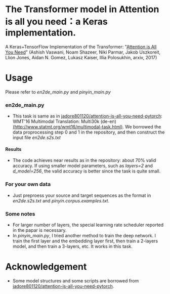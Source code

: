 # The Transformer model in Attention is all you need：a Keras implementation.
A Keras+TensorFlow Implementation of the Transformer: "[Attention is All You Need](https://arxiv.org/abs/1706.03762)" (Ashish Vaswani, Noam Shazeer, Niki Parmar, Jakob Uszkoreit, Llion Jones, Aidan N. Gomez, Lukasz Kaiser, Illia Polosukhin, arxiv, 2017)

# Usage
Please refer to *en2de_main.py* and *pinyin_main.py*
### en2de_main.py
- This task is same as in [jadore801120/attention-is-all-you-need-pytorch](https://github.com/jadore801120/attention-is-all-you-need-pytorch): WMT'16 Multimodal Translation: Multi30k (de-en) [(http://www.statmt.org/wmt16/multimodal-task.html)](http://www.statmt.org/wmt16/multimodal-task.html). We borrowed the data proprocessing step 0 and 1 in the repository, and then construct the input file *en2de.s2s.txt*
#### Results
- The code achieves near results as in the repository: about 70% valid accuracy. 
If using smaller model parameters, such as *layers=2* and *d_model=256*, the valid accuracy is better since the task is quite small.
### For your own data
- Just preproess your source and target sequences as the format in *en2de.s2s.txt* and *pinyin.corpus.examples.txt*.
### Some notes
- For larger number of layers, the special learning rate scheduler reported in the papar is necessary.
- In *pinyin_main.py*, I tried another method to train the deep network. I train the first layer and the embedding layer first, then train a 2-layers model, and then train a 3-layers, etc. It works in this task.

# Acknowledgement
- Some model structures and some scripts are borrowed from [jadore801120/attention-is-all-you-need-pytorch](https://github.com/jadore801120/attention-is-all-you-need-pytorch).
